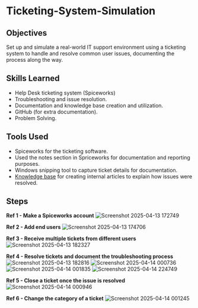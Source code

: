 # Ticketing-System-Simulation

## Objectives
Set up and simulate a real-world IT support environment using a ticketing system to handle and resolve common user issues, documenting the process along the way.

## Skills Learned

- Help Desk ticketing system (Spiceworks)
- Troubleshooting and issue resolution.
- Documentation and knowledge base creation and utilization.
- GitHub (for extra documentation).
- Problem Solving.

## Tools Used

- Spiceworks for the ticketing software.
- Used the notes section in Spriceworks for documentation and reporting purposes.
- Windows snipping tool to capture ticket details for documentation.
- <a href=https://github.com/MahmoudFroukh/Help-Desk-Knowledge-Base> Knowledge base</a> for creating internal articles to explain how issues were resolved.

## Steps

**Ref 1 - Make a Spiceworks account**
![Screenshot 2025-04-13 172749](https://github.com/user-attachments/assets/ddc0f95f-1c5b-44b9-8727-81b69609117a)

**Ref 2 - Add end users**
![Screenshot 2025-04-13 174706](https://github.com/user-attachments/assets/cafe025f-0413-4be7-8c30-658b77f4c3f9)

**Ref 3 - Receive multiple tickets from different users**
![Screenshot 2025-04-13 182327](https://github.com/user-attachments/assets/098a9075-4a8b-44d5-b1d4-ce3709f8d322)

**Ref 4 - Resolve tickets and document the troubleshooting process**
![Screenshot 2025-04-13 182816](https://github.com/user-attachments/assets/072fb29a-d230-4165-bd50-d8f62f7c9c91)
![Screenshot 2025-04-14 000736](https://github.com/user-attachments/assets/8393eb1c-70d8-4916-819f-6030c02260b9)
![Screenshot 2025-04-14 001835](https://github.com/user-attachments/assets/b15e882f-f883-4ef6-a0fe-039e436721a2)
![Screenshot 2025-04-14 224749](https://github.com/user-attachments/assets/0cdbff60-9780-421a-9093-1e2d25f38043)

**Ref 5 - Close a ticket once the issue is resolved**
![Screenshot 2025-04-14 000946](https://github.com/user-attachments/assets/d1d57a69-6259-4fc8-9f34-2f445de8b67a)

**Ref 6 - Change the category of a ticket**
![Screenshot 2025-04-14 001245](https://github.com/user-attachments/assets/27c1953e-c5e5-44e2-a4ef-160f74b037d4)

